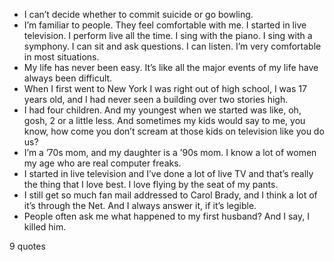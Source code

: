  - I can’t decide whether to commit suicide or go bowling.
 - I’m familiar to people. They feel comfortable with me. I started in live television. I perform live all the time. I sing with the piano. I sing with a symphony. I can sit and ask questions. I can listen. I’m very comfortable in most situations.
 - My life has never been easy. It’s like all the major events of my life have always been difficult.
 - When I first went to New York I was right out of high school, I was 17 years old, and I had never seen a building over two stories high.
 - I had four children. And my youngest when we started was like, oh, gosh, 2 or a little less. And sometimes my kids would say to me, you know, how come you don’t scream at those kids on television like you do us?
 - I’m a ’70s mom, and my daughter is a ’90s mom. I know a lot of women my age who are real computer freaks.
 - I started in live television and I’ve done a lot of live TV and that’s really the thing that I love best. I love flying by the seat of my pants.
 - I still get so much fan mail addressed to Carol Brady, and I think a lot of it’s through the Net. And I always answer it, if it’s legible.
 - People often ask me what happened to my first husband? And I say, I killed him.

9 quotes